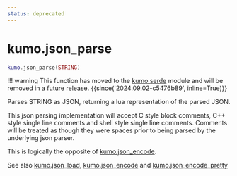 ```yaml
---
status: deprecated
---
```


# kumo.json_parse

```lua
kumo.json_parse(STRING)
```

!!! warning
    This function has moved to the [kumo.serde](../kumo.serde/index.md) module and
    will be removed in a future release.
    {{since('2024.09.02-c5476b89', inline=True)}}

Parses STRING as JSON, returning a lua representation of the parsed JSON.

This json parsing implementation will accept C style block comments, C++ style
single line comments and shell style single line comments.  Comments will be
treated as though they were spaces prior to being parsed by the underlying json
parser.

This is logically the opposite of [kumo.json_encode](json_encode.md).

See also [kumo.json_load](json_load.md), [kumo.json_encode](json_encode.md)
and [kumo.json_encode_pretty](json_encode_pretty.md)
